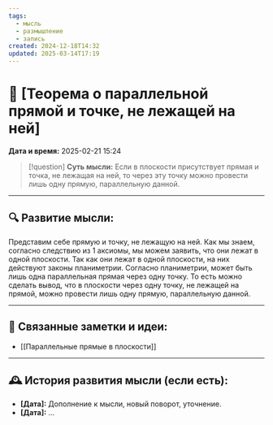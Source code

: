 ```yaml
---
tags:
  - мысль
  - размышление
  - запись
created: 2024-12-18T14:32
updated: 2025-03-14T17:19
---
```


# 💭  [Теорема о параллельной прямой и точке, не лежащей на ней]

**Дата и время:** 2025-02-21 15:24

> [!question] **Суть мысли:**
> Если в плоскости присутствует прямая и точка, не лежащая на ней, то через эту точку можно провести лишь одну прямую, параллельную данной.

---

## 🔍 Развитие мысли:

Представим себе прямую и точку, не лежащую на ней. Как мы знаем, согласно следствию из 1 аксиомы, мы можем заявить, что они лежат в одной плоскости. Так как они лежат в одной плоскости, на них действуют законы планиметрии. Согласно планиметрии, может быть лишь одна параллельная прямая через одну точку. То есть можно сделать вывод, что в плоскости через одну точку, не лежащей на прямой, можно провести лишь одну прямую, параллельную данной.

---


## 🔄 Связанные заметки и идеи:

- [[Параллельные прямые в плоскости]]

---

## 🕰️ История развития мысли (если есть):

* **[Дата]:**  Дополнение к мысли, новый поворот, уточнение.
* **[Дата]:**  ...